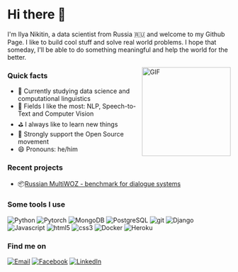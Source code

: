 

<!--
**Nikitin-pro/Nikitin-pro** is a ✨ _special_ ✨ repository because its `README.md` (this file) appears on your GitHub profile.

<!--
Here are some ideas to get you started:
- 🔭 I’m currently working on ...
- 🌱 I’m currently learning ...
- 👯 I’m looking to collaborate on ...
- 🤔 I’m looking for help with ...
- 💬 Ask me about ...
- 📫 How to reach me: ...
- 😄 Pronouns: ...
- ⚡ Fun fact: ...
-->



<h1>Hi there 👋</h1>

<!-- ![](https://visitor-badge.glitch.me/badge?page_id=deliton.deliton)-->

<p>I'm Ilya Nikitin, a data scientist from Russia 🇷🇺 and welcome to my Github Page. I like to build cool stuff and solve real world problems. I hope that someday, I'll be able to do something meaningful and help the world for the better.</p>

<img align="right" height="200" alt="GIF" src="sesame.gif" />

<h3>Quick facts</h3>
<ul>
  <li>📖 Currently studying data science and computational linguistics</li>
  <li>🌟 Fields I like the most: NLP, Speech-to-Text and Computer Vision </li>
  <li>⛳ I always like to learn new things</li>
  <li>🦖 Strongly support the Open Source movement</li>
  <li>😄 Pronouns: he/him</li>
  
</ul>

<h3>Recent projects</h3>
<ul>
  <li>📦<a href="https://github.com/Nikitin-pro/Russian-MultiWOZ">Russian MultiWOZ - benchmark for dialogue systems</a></li>

</ul>

<h3>Some tools I use</h3>
<p>
<img alt="Python" src="https://img.shields.io/badge/-Python-1a1a1a?style=flat-square&logo=python&logoColor=orange" />  
<img alt="Pytorch" src="https://img.shields.io/badge/-Pytorch-1a1a1a?style=flat-square&logo=pytorch&logoColor=orange" /> 
<img alt="MongoDB" src="https://img.shields.io/badge/-MongoDB-1a1a1a?style=flat-square&logo=mongodb&logoColor=orange" /> 
<img alt="PostgreSQL" src="https://img.shields.io/badge/-PostgreSQL-1a1a1a?style=flat-square&logo=postgresql&logoColor=orange" /> 
<img alt="git" src="https://img.shields.io/badge/-Git-1a1a1a?style=flat-square&logo=git&logoColor=orange" /> 
<img alt="Django" src="https://img.shields.io/badge/-Django-1a1a1a?style=flat-square&logo=django&logoColor=orange" /> 
<img alt="Javascript" src="https://img.shields.io/badge/-JavaScript-1a1a1a?style=flat-square&logo=javascript&logoColor=orange" /> 
<img alt="html5" src="https://img.shields.io/badge/-HTML5-1a1a1a?style=flat-square&logo=html5&logoColor=orange" /> 
<img alt="css3" src="https://img.shields.io/badge/-CSS3-1a1a1a?style=flat-square&logo=css3&logoColor=orange" /> 
<img alt="Docker" src="https://img.shields.io/badge/-Docker-1a1a1a?style=flat-square&logo=docker&logoColor=orange" /> 
<img alt="Heroku" src="https://img.shields.io/badge/-Heroku-1a1a1a?style=flat-square&logo=heroku&logoColor=orange" /> 
</p>

<h3>Find me on</h3>
<p>
<a href="mailto:ianikitin93@gmail.com"><img alt="Email" src="https://img.shields.io/badge/email-%2312100E.svg?&style=for-the-badge&logo=gmail&logoColor=orange" /></a>
<a href="https://www.facebook.com/Nikitin101"><img alt="Facebook" src="https://img.shields.io/badge/facebook-%2312100E.svg?&style=for-the-badge&logo=facebook&logoColor=orange" /></a> 
<a href="https://ru.linkedin.com/in/junior"><img alt="LinkedIn" src="https://img.shields.io/badge/linkedin-%2312100E.svg?&style=for-the-badge&logo=linkedin&logoColor=orange" /></a>
</p>

<!-- ![Deliton's github stats](https://github-readme-stats.vercel.app/api?username=deliton&theme=gruvbox)-->
